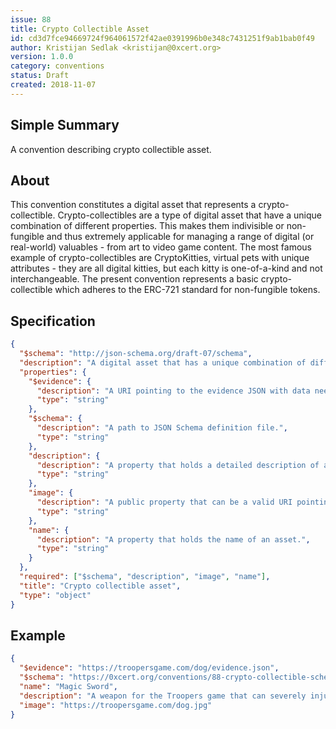 ```yaml
---
issue: 88
title: Crypto Collectible Asset
id: cd3d7fce94669724f964061572f42ae0391996b0e348c7431251f9ab1bab0f49
author: Kristijan Sedlak <kristijan@0xcert.org>
version: 1.0.0
category: conventions
status: Draft
created: 2018-11-07
---
```


## Simple Summary

A convention describing crypto collectible asset.

## About

This convention constitutes a digital asset that represents a crypto-collectible. Crypto-collectibles are a type of digital asset that have a unique combination of different properties. This makes them indivisible or non-fungible and thus extremely applicable for managing a range of digital (or real-world) valuables - from art to video game content. The most famous example of crypto-collectibles are CryptoKitties, virtual pets with unique attributes - they are all digital kitties, but each kitty is one-of-a-kind and not interchangeable. The present convention represents a basic crypto-collectible which adheres to the ERC-721 standard for non-fungible tokens.

## Specification

```json
{
  "$schema": "http://json-schema.org/draft-07/schema",
  "description": "A digital asset that has a unique combination of different properties.",
  "properties": {
    "$evidence": {
      "description": "A URI pointing to the evidence JSON with data needed to certify this asset.",
      "type": "string"
    },
    "$schema": {
      "description": "A path to JSON Schema definition file.",
      "type": "string"
    },
    "description": {
      "description": "A property that holds a detailed description of an asset.",
      "type": "string"
    },
    "image": {
      "description": "A public property that can be a valid URI pointing to a resource with mime type image/* representing this digital asset. Consider making any image at a width between 320 and 1080 pixels and an aspect ratio between 1.91:1 and 4:5 inclusive.",
      "type": "string"
    },
    "name": {
      "description": "A property that holds the name of an asset.",
      "type": "string"
    }
  },
  "required": ["$schema", "description", "image", "name"],
  "title": "Crypto collectible asset",
  "type": "object"
}
```

## Example

```json
{
  "$evidence": "https://troopersgame.com/dog/evidence.json",
  "$schema": "https://0xcert.org/conventions/88-crypto-collectible-schema.json",
  "name": "Magic Sword",
  "description": "A weapon for the Troopers game that can severely injure the enemy.",
  "image": "https://troopersgame.com/dog.jpg"
}
```
